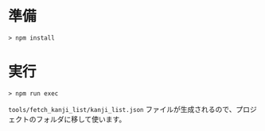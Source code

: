 # 準備

```
> npm install
```

# 実行

```
> npm run exec
```

`tools/fetch_kanji_list/kanji_list.json` ファイルが生成されるので、プロジェクトのフォルダに移して使います。
